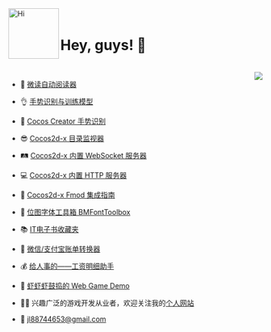 <img align="left" alt="Hi" width="100px" src="https://user-images.githubusercontent.com/2780145/109505497-a8d97600-7ac2-11eb-9cfe-1e34b52a89ed.gif" /> 
<br>

<h1 align="left">Hey, guys! 🤠</h1>
<br>

<img align="right" src="https://github-readme-stats.vercel.app/api?username=doooreyn&show_icons=true&icon_color=5194F0&text_color=718096&bg_color=ffffff&hide_title=true&hide_border=true&count_private=true&include_all_commits=true" />

- 📘 [微读自动阅读器](https://github.com/DoooReyn/WxRead-PC-AutoReader)

- 👌 [手势识别与训练模型](https://wu57.cn/Game/gestures/)

- 🖕 [Cocos Creator 手势识别](https://github.com/DoooReyn/ccc-gesture-recognition)

- 😎 [Cocos2d-x 目录监视器](https://github.com/DoooReyn/cocos2d-x-dir-monitor)

- 🛤️ [Cocos2d-x 内置 WebSocket 服务器](https://github.com/DoooReyn/cocos2d-x-lws)

- 💻 [Cocos2d-x 内置 HTTP 服务器](https://github.com/DoooReyn/cocos2d-x-lhs)

- 🎸 [Cocos2d-x Fmod 集成指南](https://github.com/DoooReyn/fmod-for-cocos2dx)

- 🧰 [位图字体工具箱 BMFontToolbox](https://github.com/DoooReyn/BMFontToolbox)

- 📚 [IT电子书收藏夹](https://github.com/DoooReyn/dbooks-links.git)

- 📒 [微信/支付宝账单转换器](https://github.com/DoooReyn/wechat-alipay-bill-converter)

- 💰 [给人事的——工资明细助手](https://wu57.cn/Game/SalaryBook/)

- 👾 [虾虾虾鼓捣的 Web Game Demo](https://wu57.cn/Game/games/)

- 🧙‍♂️ 兴趣广泛的游戏开发从业者，欢迎关注我的[个人网站](https://wu57.cn/)

- 📧 jl88744653@gmail.com
